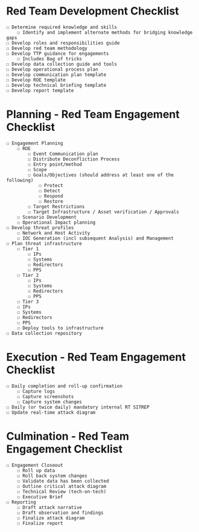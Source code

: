 # Red Team Development Checklist
    ☐ Determine required knowledge and skills
        ☐ Identify and implement alternate methods for bridging knowledge gaps
    ☐ Develop roles and responsibilities guide
    ☐ Develop red team methodology
    ☐ Develop TTP guidance for engagements
        ☐ Includes Bag of tricks
    ☐ Develop data collection guide and tools
    ☐ Develop operational process plan
    ☐ Develop communication plan template
    ☐ Develop ROE template
    ☐ Develop technical briefing template
    ☐ Develop report template

# Planning - Red Team Engagement Checklist
    ☐ Engagement Planning
        ☐ ROE
            ☐ Event Communication plan
            ☐ Distribute Deconfliction Process
            ☐ Entry point/method
            ☐ Scope
            ☐ Goals/Objectives (should address at least one of the following)
                ☐ Protect
                ☐ Detect
                ☐ Respond
                ☐ Restore
            ☐ Target Restrictions
            ☐ Target Infrastructure / Asset verification / Approvals
        ☐ Scenario Development
        ☐ Operational Impact planning
    ☐ Develop threat profiles
        ☐ Network and Host Activity
        ☐ IOC Generation (incl subsequent Analysis) and Management
    ☐ Plan threat infrastructure
        ☐ Tier 1
            ☐ IPs
            ☐ Systems
            ☐ Redirectors
            ☐ PPS
        ☐ Tier 2
            ☐ IPs
            ☐ Systems
            ☐ Redirectors
            ☐ PPS
        ☐ Tier 3
        ☐ IPs
        ☐ Systems
        ☐ Redirectors
        ☐ PPS
        ☐ Deploy tools to infrastructure
    ☐ Data collection repository

# Execution - Red Team Engagement Checklist 
    ☐ Daily completion and roll-up confirmation
        ☐ Capture logs
        ☐ Capture screenshots
        ☐ Capture system changes
    ☐ Daily (or twice daily) mandatory internal RT SITREP
    ☐ Update real-time attack diagram

# Culmination - Red Team Engagement Checklist
    ☐ Engagement Closeout
        ☐ Roll up data
        ☐ Roll back system changes
        ☐ Validate data has been collected
        ☐ Outline critical attack diagram
        ☐ Technical Review (tech-on-tech)
        ☐ Executive Brief
    ☐ Reporting
        ☐ Draft attack narrative
        ☐ Draft observation and findings
        ☐ Finalize attack diagram
        ☐ Finalize report